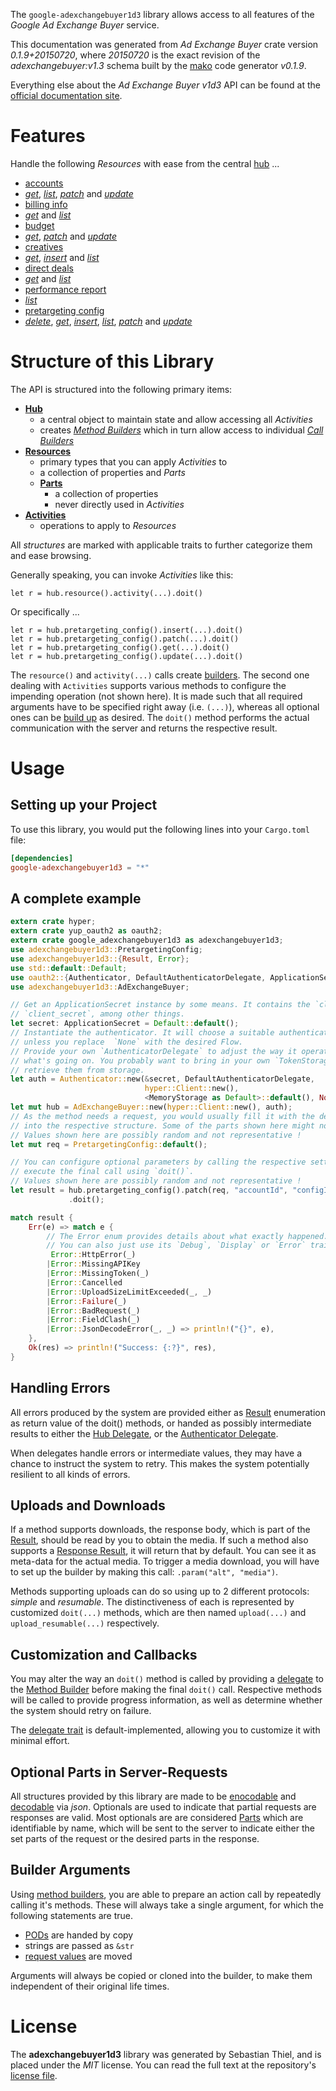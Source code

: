 <!---
DO NOT EDIT !
This file was generated automatically from 'src/mako/api/README.md.mako'
DO NOT EDIT !
-->
The `google-adexchangebuyer1d3` library allows access to all features of the *Google Ad Exchange Buyer* service.

This documentation was generated from *Ad Exchange Buyer* crate version *0.1.9+20150720*, where *20150720* is the exact revision of the *adexchangebuyer:v1.3* schema built by the [mako](http://www.makotemplates.org/) code generator *v0.1.9*.

Everything else about the *Ad Exchange Buyer* *v1d3* API can be found at the
[official documentation site](https://developers.google.com/ad-exchange/buyer-rest).
# Features

Handle the following *Resources* with ease from the central [hub](http://byron.github.io/google-apis-rs/google_adexchangebuyer1d3/struct.AdExchangeBuyer.html) ... 

* [accounts](http://byron.github.io/google-apis-rs/google_adexchangebuyer1d3/struct.Account.html)
 * [*get*](http://byron.github.io/google-apis-rs/google_adexchangebuyer1d3/struct.AccountGetCall.html), [*list*](http://byron.github.io/google-apis-rs/google_adexchangebuyer1d3/struct.AccountListCall.html), [*patch*](http://byron.github.io/google-apis-rs/google_adexchangebuyer1d3/struct.AccountPatchCall.html) and [*update*](http://byron.github.io/google-apis-rs/google_adexchangebuyer1d3/struct.AccountUpdateCall.html)
* [billing info](http://byron.github.io/google-apis-rs/google_adexchangebuyer1d3/struct.BillingInfo.html)
 * [*get*](http://byron.github.io/google-apis-rs/google_adexchangebuyer1d3/struct.BillingInfoGetCall.html) and [*list*](http://byron.github.io/google-apis-rs/google_adexchangebuyer1d3/struct.BillingInfoListCall.html)
* [budget](http://byron.github.io/google-apis-rs/google_adexchangebuyer1d3/struct.Budget.html)
 * [*get*](http://byron.github.io/google-apis-rs/google_adexchangebuyer1d3/struct.BudgetGetCall.html), [*patch*](http://byron.github.io/google-apis-rs/google_adexchangebuyer1d3/struct.BudgetPatchCall.html) and [*update*](http://byron.github.io/google-apis-rs/google_adexchangebuyer1d3/struct.BudgetUpdateCall.html)
* [creatives](http://byron.github.io/google-apis-rs/google_adexchangebuyer1d3/struct.Creative.html)
 * [*get*](http://byron.github.io/google-apis-rs/google_adexchangebuyer1d3/struct.CreativeGetCall.html), [*insert*](http://byron.github.io/google-apis-rs/google_adexchangebuyer1d3/struct.CreativeInsertCall.html) and [*list*](http://byron.github.io/google-apis-rs/google_adexchangebuyer1d3/struct.CreativeListCall.html)
* [direct deals](http://byron.github.io/google-apis-rs/google_adexchangebuyer1d3/struct.DirectDeal.html)
 * [*get*](http://byron.github.io/google-apis-rs/google_adexchangebuyer1d3/struct.DirectDealGetCall.html) and [*list*](http://byron.github.io/google-apis-rs/google_adexchangebuyer1d3/struct.DirectDealListCall.html)
* [performance report](http://byron.github.io/google-apis-rs/google_adexchangebuyer1d3/struct.PerformanceReport.html)
 * [*list*](http://byron.github.io/google-apis-rs/google_adexchangebuyer1d3/struct.PerformanceReportListCall.html)
* [pretargeting config](http://byron.github.io/google-apis-rs/google_adexchangebuyer1d3/struct.PretargetingConfig.html)
 * [*delete*](http://byron.github.io/google-apis-rs/google_adexchangebuyer1d3/struct.PretargetingConfigDeleteCall.html), [*get*](http://byron.github.io/google-apis-rs/google_adexchangebuyer1d3/struct.PretargetingConfigGetCall.html), [*insert*](http://byron.github.io/google-apis-rs/google_adexchangebuyer1d3/struct.PretargetingConfigInsertCall.html), [*list*](http://byron.github.io/google-apis-rs/google_adexchangebuyer1d3/struct.PretargetingConfigListCall.html), [*patch*](http://byron.github.io/google-apis-rs/google_adexchangebuyer1d3/struct.PretargetingConfigPatchCall.html) and [*update*](http://byron.github.io/google-apis-rs/google_adexchangebuyer1d3/struct.PretargetingConfigUpdateCall.html)




# Structure of this Library

The API is structured into the following primary items:

* **[Hub](http://byron.github.io/google-apis-rs/google_adexchangebuyer1d3/struct.AdExchangeBuyer.html)**
    * a central object to maintain state and allow accessing all *Activities*
    * creates [*Method Builders*](http://byron.github.io/google-apis-rs/google_adexchangebuyer1d3/trait.MethodsBuilder.html) which in turn
      allow access to individual [*Call Builders*](http://byron.github.io/google-apis-rs/google_adexchangebuyer1d3/trait.CallBuilder.html)
* **[Resources](http://byron.github.io/google-apis-rs/google_adexchangebuyer1d3/trait.Resource.html)**
    * primary types that you can apply *Activities* to
    * a collection of properties and *Parts*
    * **[Parts](http://byron.github.io/google-apis-rs/google_adexchangebuyer1d3/trait.Part.html)**
        * a collection of properties
        * never directly used in *Activities*
* **[Activities](http://byron.github.io/google-apis-rs/google_adexchangebuyer1d3/trait.CallBuilder.html)**
    * operations to apply to *Resources*

All *structures* are marked with applicable traits to further categorize them and ease browsing.

Generally speaking, you can invoke *Activities* like this:

```Rust,ignore
let r = hub.resource().activity(...).doit()
```

Or specifically ...

```ignore
let r = hub.pretargeting_config().insert(...).doit()
let r = hub.pretargeting_config().patch(...).doit()
let r = hub.pretargeting_config().get(...).doit()
let r = hub.pretargeting_config().update(...).doit()
```

The `resource()` and `activity(...)` calls create [builders][builder-pattern]. The second one dealing with `Activities` 
supports various methods to configure the impending operation (not shown here). It is made such that all required arguments have to be 
specified right away (i.e. `(...)`), whereas all optional ones can be [build up][builder-pattern] as desired.
The `doit()` method performs the actual communication with the server and returns the respective result.

# Usage

## Setting up your Project

To use this library, you would put the following lines into your `Cargo.toml` file:

```toml
[dependencies]
google-adexchangebuyer1d3 = "*"
```

## A complete example

```Rust
extern crate hyper;
extern crate yup_oauth2 as oauth2;
extern crate google_adexchangebuyer1d3 as adexchangebuyer1d3;
use adexchangebuyer1d3::PretargetingConfig;
use adexchangebuyer1d3::{Result, Error};
use std::default::Default;
use oauth2::{Authenticator, DefaultAuthenticatorDelegate, ApplicationSecret, MemoryStorage};
use adexchangebuyer1d3::AdExchangeBuyer;

// Get an ApplicationSecret instance by some means. It contains the `client_id` and 
// `client_secret`, among other things.
let secret: ApplicationSecret = Default::default();
// Instantiate the authenticator. It will choose a suitable authentication flow for you, 
// unless you replace  `None` with the desired Flow.
// Provide your own `AuthenticatorDelegate` to adjust the way it operates and get feedback about 
// what's going on. You probably want to bring in your own `TokenStorage` to persist tokens and
// retrieve them from storage.
let auth = Authenticator::new(&secret, DefaultAuthenticatorDelegate,
                              hyper::Client::new(),
                              <MemoryStorage as Default>::default(), None);
let mut hub = AdExchangeBuyer::new(hyper::Client::new(), auth);
// As the method needs a request, you would usually fill it with the desired information
// into the respective structure. Some of the parts shown here might not be applicable !
// Values shown here are possibly random and not representative !
let mut req = PretargetingConfig::default();

// You can configure optional parameters by calling the respective setters at will, and
// execute the final call using `doit()`.
// Values shown here are possibly random and not representative !
let result = hub.pretargeting_config().patch(req, "accountId", "configId")
             .doit();

match result {
    Err(e) => match e {
        // The Error enum provides details about what exactly happened.
        // You can also just use its `Debug`, `Display` or `Error` traits
         Error::HttpError(_)
        |Error::MissingAPIKey
        |Error::MissingToken(_)
        |Error::Cancelled
        |Error::UploadSizeLimitExceeded(_, _)
        |Error::Failure(_)
        |Error::BadRequest(_)
        |Error::FieldClash(_)
        |Error::JsonDecodeError(_, _) => println!("{}", e),
    },
    Ok(res) => println!("Success: {:?}", res),
}

```
## Handling Errors

All errors produced by the system are provided either as [Result](http://byron.github.io/google-apis-rs/google_adexchangebuyer1d3/enum.Result.html) enumeration as return value of 
the doit() methods, or handed as possibly intermediate results to either the 
[Hub Delegate](http://byron.github.io/google-apis-rs/google_adexchangebuyer1d3/trait.Delegate.html), or the [Authenticator Delegate](http://byron.github.io/google-apis-rs/google_adexchangebuyer1d3/../yup-oauth2/trait.AuthenticatorDelegate.html).

When delegates handle errors or intermediate values, they may have a chance to instruct the system to retry. This 
makes the system potentially resilient to all kinds of errors.

## Uploads and Downloads
If a method supports downloads, the response body, which is part of the [Result](http://byron.github.io/google-apis-rs/google_adexchangebuyer1d3/enum.Result.html), should be
read by you to obtain the media.
If such a method also supports a [Response Result](http://byron.github.io/google-apis-rs/google_adexchangebuyer1d3/trait.ResponseResult.html), it will return that by default.
You can see it as meta-data for the actual media. To trigger a media download, you will have to set up the builder by making
this call: `.param("alt", "media")`.

Methods supporting uploads can do so using up to 2 different protocols: 
*simple* and *resumable*. The distinctiveness of each is represented by customized 
`doit(...)` methods, which are then named `upload(...)` and `upload_resumable(...)` respectively.

## Customization and Callbacks

You may alter the way an `doit()` method is called by providing a [delegate](http://byron.github.io/google-apis-rs/google_adexchangebuyer1d3/trait.Delegate.html) to the 
[Method Builder](http://byron.github.io/google-apis-rs/google_adexchangebuyer1d3/trait.CallBuilder.html) before making the final `doit()` call. 
Respective methods will be called to provide progress information, as well as determine whether the system should 
retry on failure.

The [delegate trait](http://byron.github.io/google-apis-rs/google_adexchangebuyer1d3/trait.Delegate.html) is default-implemented, allowing you to customize it with minimal effort.

## Optional Parts in Server-Requests

All structures provided by this library are made to be [enocodable](http://byron.github.io/google-apis-rs/google_adexchangebuyer1d3/trait.RequestValue.html) and 
[decodable](http://byron.github.io/google-apis-rs/google_adexchangebuyer1d3/trait.ResponseResult.html) via *json*. Optionals are used to indicate that partial requests are responses 
are valid.
Most optionals are are considered [Parts](http://byron.github.io/google-apis-rs/google_adexchangebuyer1d3/trait.Part.html) which are identifiable by name, which will be sent to 
the server to indicate either the set parts of the request or the desired parts in the response.

## Builder Arguments

Using [method builders](http://byron.github.io/google-apis-rs/google_adexchangebuyer1d3/trait.CallBuilder.html), you are able to prepare an action call by repeatedly calling it's methods.
These will always take a single argument, for which the following statements are true.

* [PODs][wiki-pod] are handed by copy
* strings are passed as `&str`
* [request values](http://byron.github.io/google-apis-rs/google_adexchangebuyer1d3/trait.RequestValue.html) are moved

Arguments will always be copied or cloned into the builder, to make them independent of their original life times.

[wiki-pod]: http://en.wikipedia.org/wiki/Plain_old_data_structure
[builder-pattern]: http://en.wikipedia.org/wiki/Builder_pattern
[google-go-api]: https://github.com/google/google-api-go-client

# License
The **adexchangebuyer1d3** library was generated by Sebastian Thiel, and is placed 
under the *MIT* license.
You can read the full text at the repository's [license file][repo-license].

[repo-license]: https://github.com/Byron/google-apis-rs/LICENSE.md
